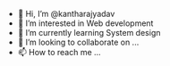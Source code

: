 - 👋 Hi, I’m @kantharajyadav
- 👀 I’m interested in Web development
- 🌱 I’m currently learning System design
- 💞️ I’m looking to collaborate on ...
- 📫 How to reach me ...

<!---
kantharajyadav/kantharajyadav is a ✨ special ✨ repository because its `README.md` (this file) appears on your GitHub profile.
You can click the Preview link to take a look at your changes.
--->
